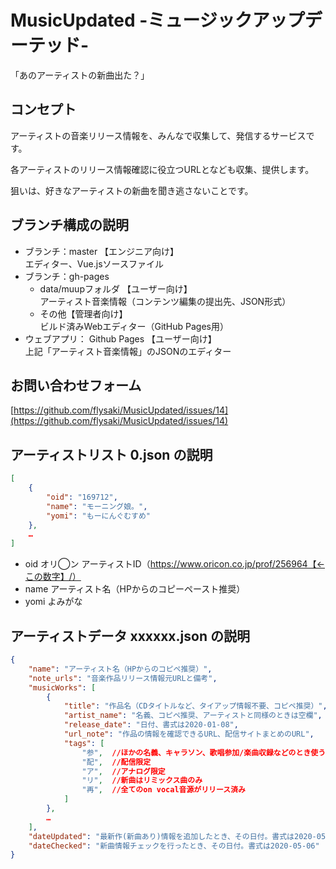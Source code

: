# MusicUpdated -ミュージックアップデーテッド-
「あのアーティストの新曲出た？」

## コンセプト
アーティストの音楽リリース情報を、みんなで収集して、発信するサービスです。

各アーティストのリリース情報確認に役立つURLとなども収集、提供します。

狙いは、好きなアーティストの新曲を聞き逃さないことです。

## ブランチ構成の説明
- ブランチ：master 【エンジニア向け】  
エディター、Vue.jsソースファイル
- ブランチ：gh-pages   
  - data/muupフォルダ 【ユーザー向け】  
    アーティスト音楽情報（コンテンツ編集の提出先、JSON形式）
  - その他【管理者向け】  
    ビルド済みWebエディター（GitHub Pages用）    
- ウェブアプリ： Github Pages 【ユーザー向け】  
  上記「アーティスト音楽情報」のJSONのエディター

## お問い合わせフォーム
[https://github.com/flysaki/MusicUpdated/issues/14](https://github.com/flysaki/MusicUpdated/issues/14)

## アーティストリスト 0.json の説明
```json
[
	{
		"oid": "169712",
		"name": "モーニング娘。",
		"yomi": "もーにんぐむすめ"
	},
    …
]
```
- oid オリ◯ン アーティストID（https://www.oricon.co.jp/prof/256964【←この数字】/）
- name アーティスト名（HPからのコピーペースト推奨）
- yomi よみがな

## アーティストデータ xxxxxx.json の説明
```json
{
	"name": "アーティスト名（HPからのコピペ推奨）",
	"note_urls": "音楽作品リリース情報元URLと備考",
	"musicWorks": [
		{
			"title": "作品名（CDタイトルなど、タイアップ情報不要、コピペ推奨）",
			"artist_name": "名義、コピペ推奨、アーティストと同様のときは空欄",
			"release_date": "日付、書式は2020-01-08",
			"url_note": "作品の情報を確認できるURL、配信サイトまとめのURL",
			"tags": [
				"参",  //ほかの名義、キャラソン、歌唱参加/楽曲収録などのとき使う
				"配",  //配信限定
				"ア",  //アナログ限定
				"リ",  //新曲はリミックス曲のみ
				"再",  //全てのon vocal音源がリリース済み
			]
		},
		…
	],
	"dateUpdated": "最新作(新曲あり)情報を追加したとき、その日付。書式は2020-05-03",
	"dateChecked": "新曲情報チェックを行ったとき、その日付。書式は2020-05-06"
}
```
